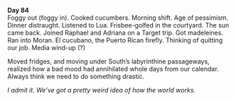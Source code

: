 **Day 84**  
Foggy out (foggy in). Cooked cucumbers. Morning shift. Age of pessimism. Dinner distraught. Listened to Lua. Frisbee-golfed in the courtyard. The sun came back. Joined Raphael and Adriana on a Target trip. Got madeleines. Ran into Moran. El cucubano, the Puerto Rican firefly. Thinking of quitting our job. Media wind-up (?)

Moved fridges, and moving under South’s labyrinthine passageways, realized how a bad mood had annihilated whole days from our calendar. Always think we need to do something drastic.

*I admit it. We’ve got a pretty weird idea of how the world works.*